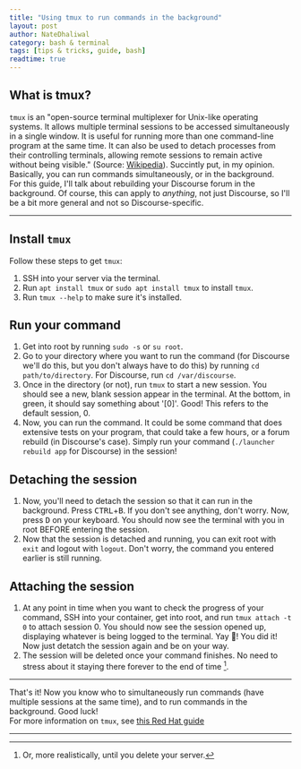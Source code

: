 ```yaml
---
title: "Using tmux to run commands in the background"
layout: post
author: NateDhaliwal
category: bash & terminal
tags: [tips & tricks, guide, bash]
readtime: true
---
```


## What is tmux?
`tmux` is an "open-source terminal multiplexer for Unix-like operating systems. It allows multiple terminal sessions to be accessed simultaneously in a single window. It is useful for running more than one command-line program at the same time. It can also be used to detach processes from their controlling terminals, allowing remote sessions to remain active without being visible." (Source: [Wikipedia](https://en.wikipedia.org/wiki/Tmux)). Succintly put, in my opinion. Basically, you can run commands simultaneously, or in the background. <br>
For this guide, I'll talk about rebuilding your Discourse forum in the background. Of course, this can apply to *anything*, not just Discourse, so I'll be a bit more general and not so Discourse-specific.

---

## Install `tmux`
Follow these steps to get `tmux`:
1. SSH into your server via the terminal.
2. Run `apt install tmux` or `sudo apt install tmux` to install `tmux`.
3. Run `tmux --help` to make sure it's installed.

## Run your command
1. Get into root by running `sudo -s` or `su root`.
2. Go to your directory where you want to run the command (for Discourse we'll do this, but you don't always have to do this) by running `cd path/to/directory`. For Discourse, run `cd /var/discourse`.
3. Once in the directory (or not), run `tmux` to start a new session. You should see a new, blank session appear in the terminal. At the bottom, in green, it should say something about '[0]'. Good! This refers to the default session, 0.
4. Now, you can run the command. It could be some command that does extensive tests on your program, that could take a few hours, or a forum rebuild (in Discourse's case). Simply run your command (`./launcher rebuild app` for Discourse) in the session!

## Detaching the session
1. Now, you'll need to detach the session so that it can run in the background. Press <kbd>CTRL</kbd>+<kbd>B</kbd>. If you don't see anything, don't worry. Now, press <kbd>D</kbd> on your keyboard. You should now see the terminal with you in root BEFORE entering the session.
2. Now that the session is detached and running, you can exit root with `exit` and logout with `logout`. Don't worry, the command you entered earlier is still running.

## Attaching the session
1. At any point in time when you want to check the progress of your command, SSH into your container, get into root, and run `tmux attach -t 0` to attach session 0. You should now see the session opened up, displaying whatever is being logged to the terminal. Yay 🎉! You did it! Now just detatch the session again and be on your way.
2. The session will be deleted once your command finishes. No need to stress about it staying there forever to the end of time [^1].

---

That's it! Now you know who to simultaneously run commands (have multiple sessions at the same time), and to run commands in the background. Good luck! <br>
For more information on `tmux`, see [this Red Hat guide](https://www.redhat.com/en/blog/introduction-tmux-linux)

<hr>

[^1]: Or, more realistically, until you delete your server.

